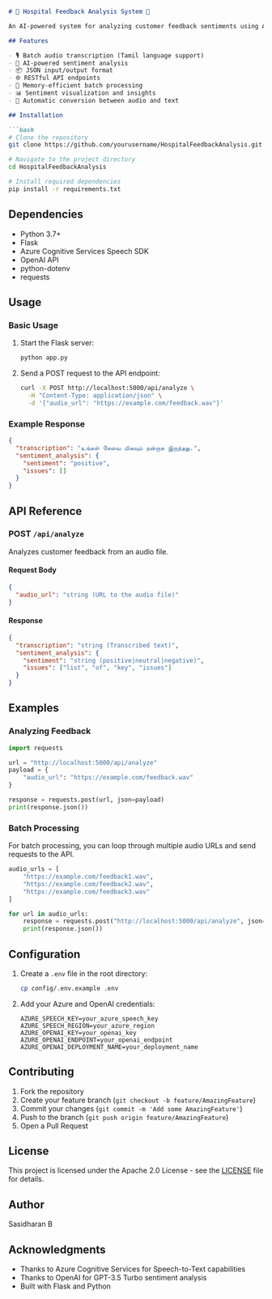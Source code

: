 ```markdown
# 🏥 Hospital Feedback Analysis System 💬

An AI-powered system for analyzing customer feedback sentiments using Azure Speech-to-Text and OpenAI GPT-3.5 Turbo.

## Features

- 🎙️ Batch audio transcription (Tamil language support)
- 🤖 AI-powered sentiment analysis
- 📦 JSON input/output format
- 🌐 RESTful API endpoints
- 🚀 Memory-efficient batch processing
- 📊 Sentiment visualization and insights
- 🔄 Automatic conversion between audio and text

## Installation

```bash
# Clone the repository
git clone https://github.com/yourusername/HospitalFeedbackAnalysis.git

# Navigate to the project directory
cd HospitalFeedbackAnalysis

# Install required dependencies
pip install -r requirements.txt
```

## Dependencies

- Python 3.7+
- Flask
- Azure Cognitive Services Speech SDK
- OpenAI API
- python-dotenv
- requests

## Usage

### Basic Usage

1. Start the Flask server:
   ```bash
   python app.py
   ```

2. Send a POST request to the API endpoint:
   ```bash
   curl -X POST http://localhost:5000/api/analyze \
     -H "Content-Type: application/json" \
     -d '{"audio_url": "https://example.com/feedback.wav"}'
   ```

### Example Response

```json
{
  "transcription": "உங்கள் சேவை மிகவும் நன்றாக இருந்தது.",
  "sentiment_analysis": {
    "sentiment": "positive",
    "issues": []
  }
}
```

## API Reference

### POST `/api/analyze`

Analyzes customer feedback from an audio file.

#### Request Body
```json
{
  "audio_url": "string (URL to the audio file)"
}
```

#### Response
```json
{
  "transcription": "string (Transcribed text)",
  "sentiment_analysis": {
    "sentiment": "string (positive|neutral|negative)",
    "issues": ["list", "of", "key", "issues"]
  }
}
```

## Examples

### Analyzing Feedback

```python
import requests

url = "http://localhost:5000/api/analyze"
payload = {
    "audio_url": "https://example.com/feedback.wav"
}

response = requests.post(url, json=payload)
print(response.json())
```

### Batch Processing

For batch processing, you can loop through multiple audio URLs and send requests to the API.

```python
audio_urls = [
    "https://example.com/feedback1.wav",
    "https://example.com/feedback2.wav",
    "https://example.com/feedback3.wav"
]

for url in audio_urls:
    response = requests.post("http://localhost:5000/api/analyze", json={"audio_url": url})
    print(response.json())
```

## Configuration

1. Create a `.env` file in the root directory:
   ```bash
   cp config/.env.example .env
   ```

2. Add your Azure and OpenAI credentials:
   ```
   AZURE_SPEECH_KEY=your_azure_speech_key
   AZURE_SPEECH_REGION=your_azure_region
   AZURE_OPENAI_KEY=your_openai_key
   AZURE_OPENAI_ENDPOINT=your_openai_endpoint
   AZURE_OPENAI_DEPLOYMENT_NAME=your_deployment_name
   ```

## Contributing

1. Fork the repository
2. Create your feature branch (`git checkout -b feature/AmazingFeature`)
3. Commit your changes (`git commit -m 'Add some AmazingFeature'`)
4. Push to the branch (`git push origin feature/AmazingFeature`)
5. Open a Pull Request

## License

This project is licensed under the Apache 2.0 License - see the [LICENSE](LICENSE) file for details.

## Author

Sasidharan B

## Acknowledgments

- Thanks to Azure Cognitive Services for Speech-to-Text capabilities
- Thanks to OpenAI for GPT-3.5 Turbo sentiment analysis
- Built with Flask and Python
